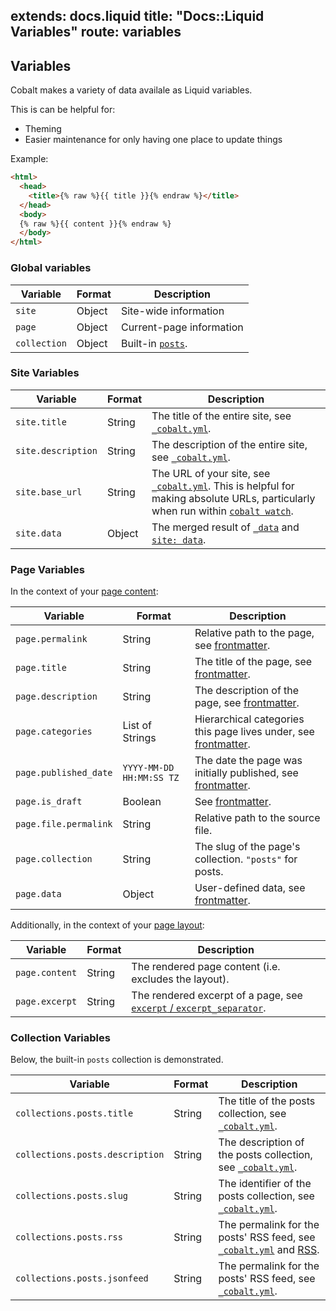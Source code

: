 extends: docs.liquid
title: "Docs::Liquid Variables"
route: variables
---

## Variables

Cobalt makes a variety of data availale as Liquid variables.

This is can be helpful for:
- Theming
- Easier maintenance for only having one place to update things

Example:
```html
<html>
  <head>
    <title>{% raw %}{{ title }}{% endraw %}</title>
  </head>
  <body>
  {% raw %}{{ content }}{% endraw %}
  </body>
</html>
```

### Global variables

Variable     | Format | Description
-------------|--------|-------------
`site`       | Object | Site-wide information
`page`       | Object | Current-page information
`collection` | Object | Built-in [`posts`](/docs/posts.html).

### Site Variables

Variable           | Format | Description
-------------------|--------|------------
`site.title`       | String | The title of the entire site, see [`_cobalt.yml`](/docs/config.html).
`site.description` | String | The description of the entire site, see [`_cobalt.yml`](/docs/config.html).
`site.base_url`    | String | The URL of your site, see [`_cobalt.yml`](/docs/config.html).  This is helpful for making absolute URLs, particularly when run within [`cobalt watch`](/docs/usage.html).
`site.data`        | Object | The merged result of [`_data`](/docs/directory.html) and [`site: data`](/docs/config.html).

### Page Variables

In the context of your [page content](/docs/pages.html):

Variable              | Format          | Description
----------------------|-----------------|------------
`page.permalink`      | String          | Relative path to the page, see [frontmatter](/docs/front.html).
`page.title`          | String          | The title of the page, see [frontmatter](/docs/front.html).
`page.description`    | String          | The description of the page, see [frontmatter](/docs/front.html).
`page.categories`     | List of Strings | Hierarchical categories this page lives under, see [frontmatter](/docs/front.html).
`page.published_date` | `YYYY-MM-DD HH:MM:SS TZ` | The date the page was initially published, see [frontmatter](/docs/front.html).
`page.is_draft`       | Boolean         | See [frontmatter](/docs/front.html).
`page.file.permalink` | String          | Relative path to the source file.
`page.collection`     | String          | The slug of the page's collection.  `"posts"` for posts.
`page.data`           | Object          | User-defined data, see [frontmatter](/docs/front.html).

Additionally, in the context of your [page layout](/docs/layouts.html):

Variable       | Format | Description
---------------|--------|------------
`page.content` | String | The rendered page content (i.e. excludes the layout).
`page.excerpt` | String | The rendered excerpt of a page, see [`excerpt` / `excerpt_separator`](/docs/front.html).

### Collection Variables

Below, the built-in `posts` collection is demonstrated.

Variable                        | Format | Description
--------------------------------|--------|------------
`collections.posts.title`       | String | The title of the posts collection, see [`_cobalt.yml`](/docs/config.html).
`collections.posts.description` | String | The description of the posts collection, see [`_cobalt.yml`](/docs/config.html).
`collections.posts.slug`        | String | The identifier of the posts collection, see [`_cobalt.yml`](/docs/config.html).
`collections.posts.rss`         | String | The permalink for the posts' RSS feed, see [`_cobalt.yml`](/docs/config.html) and [RSS](/docs/rss.html).
`collections.posts.jsonfeed`    | String | The permalink for the posts' RSS feed, see [`_cobalt.yml`](/docs/config.html).
